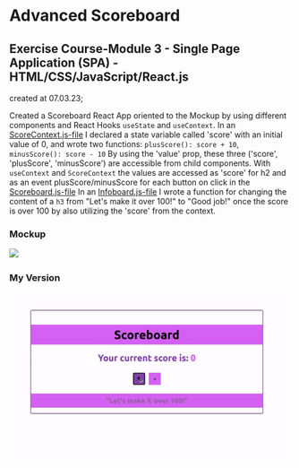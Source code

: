 # Advanced Scoreboard

## Exercise Course-Module 3 - Single Page Application (SPA) - HTML/CSS/JavaScript/React.js

created at 07.03.23;

Created a Scoreboard React App oriented to the Mockup by using different components and React Hooks `useState` and `useContext`.
In an [ScoreContext.js-file](./scoreboard/src/context/ScoreContext.js) I declared a state variable called 'score' with an initial value of 0, and wrote two functions:
`plusScore(): score + 10`,
`minusScore(): score - 10`
By using the 'value' prop, these three ('score', 'plusScore', 'minusScore') are accessible from child components.
With `useContext` and `ScoreContext` the values are accessed as 'score' for h2 and as an event plusScore/minusScore for each button on click in the [Scoreboard.js-file](./scoreboard/src/components/Scoreboard.js)
In an [Infoboard.js-file](./scoreboard/src/components/Infoboard.js) I wrote a function for changing the content of a `h3` from "Let's make it over 100!" to "Good job!" once the score is over 100 by also utilizing the 'score' from the context.

### Mockup

[<img src="https://media.giphy.com/media/72yYFh28jJMbpKtNXZ/giphy.gif" width="280" />](https://media.giphy.com/media/72yYFh28jJMbpKtNXZ/giphy.gif)

### My Version

![my_version](./scoreboard/src/assets/my_version.gif)
